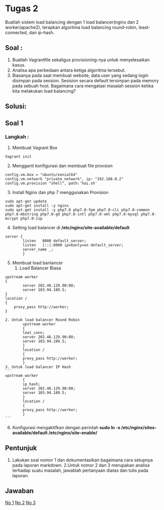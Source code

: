# Tugas 2
Buatlah sistem load balancing dengan 1 load balancer(nginx dan 2 worker(apache2), terapkan algoritma load balancing round-robin, least-connected, dan ip-hash.

## Soal :
1. Buatlah Vagrantfile sekaligus provisioning-nya untuk menyelesaikan kasus.
2. Analisa apa perbedaan antara ketiga algoritma tersebut.
3. Biasanya pada saat membuat website, data user yang sedang login disimpan pada session. Sesision secara default tersimpan pada memory pada sebuah host. Bagaimana cara mengatasi masalah session ketika kita melakukan load balancing?

## Solusi: 
## Soal 1

### Langkah :
1. Membuat Vagrant Box
```
Vagrant init
```
2. Mengganti konfigurasi dan membuat file provsion
```
config.vm.box = "ubuntu/xenial64"
config.vm.network "private_network", ip: "192.168.0.2"
config.vm.provision "shell", path:'hai.sh'
```
3. Install Nginx dan php 7 menggunakan Provision
```
sudo apt-get update
sudo apt-get install -y nginx
sudo apt-get install -y php7.0 php7.0-fpm php7.0-cli php7.0-common php7.0-mbstring php7.0-gd php7.0-intl php7.0-xml php7.0-mysql php7.0-mcrypt php7.0-zip
```
4. Setting load balancer di **/etc/nginx/site-available/default**
```
server {
        listen   8000 default_server;
        listen   [::]:8000 ipv6only=on default_server;
        server_name _;
        }
```

5. Membuat load banlancer
	1. Load Balancer Biasa
```
upstream worker
{
        server 202.46.129.90:80;
        server 103.94.189.5;
}
location / 
{
	proxy_pass http://worker;
}
```
	2. Untuk load balancer Round Robin
			upstream worker
			{
        	leat_conn;
            server 202.46.129.90:80;
        	server 103.94.189.5;
			}
			location / 
            {
            proxy_pass http://worker;
			}
	3. Untuk load balancer IP Hash
    ```
    upstream worker
			{
        	ip_hash;
            server 202.46.129.90:80;
        	server 103.94.189.5;
			}
			location / 
            {
            proxy_pass http://worker;
			}
    ```
6. Konfigurasi mengaktifkan dengan perintah **sudo ln -s /etc/nginx/sites-available/default /etc/nginx/site-enable/**



## Pentunjuk
1. Lakukan soal nomor 1 dan dokumentasikan bagaimana cara setupnya pada laporan markdown.
2.Untuk nomor 2 dan 3 merupakan analisa terhadap suatu masalah, jawablah pertanyaan diatas dan tulis pada laporan.

## Jawaban
[No 1](https://github.com/ariya01/Cloud/tree/master/Nginx/No%201)
[No 2](https://github.com/ariya01/Cloud/tree/master/Nginx/No%202)
[No 3](https://github.com/ariya01/Cloud/tree/master/Nginx/No%203)
